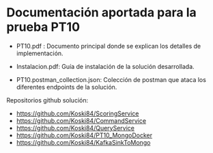 # Documentación aportada para la prueba PT10

* PT10.pdf : Documento principal donde se explican los detalles de implementación.

* Instalacion.pdf: Guía de instalación de la solución desarrollada.

* PT10.postman_collection.json: Colección de postman que ataca los diferentes endpoints de la solución.


Repositorios github solución:
* https://github.com/Koski84/ScoringService
* https://github.com/Koski84/CommandService
* https://github.com/Koski84/QueryService
* https://github.com/Koski84/PT10_MongoDocker
* https://github.com/Koski84/KafkaSinkToMongo
